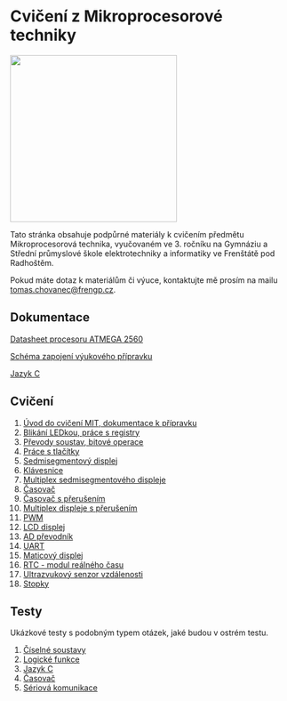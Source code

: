 # Cvičení z Mikroprocesorové techniky
<img src="https://github.com/user-attachments/assets/c95d9d14-21a3-4f19-96f6-1478ac2f1095" width="300"/>

Tato stránka obsahuje podpůrné materiály k cvičením předmětu Mikroprocesorová technika, vyučovaném ve 3. ročníku na Gymnáziu a Střední průmyslové škole elektrotechniky a informatiky ve Frenštátě pod Radhoštěm. 
  
Pokud máte dotaz k materiálům či výuce, kontaktujte mě prosím na mailu [tomas.chovanec@frengp.cz](mailto:tomas.chovanec@frengp.cz).

## Dokumentace

[Datasheet procesoru ATMEGA 2560](files/Atmel-AVR-2560_datasheet.pdf)

[Schéma zapojení výukového přípravku](files/Development_board_schematics.pdf)

[Jazyk C](00_Jazyk_C.md)


## Cvičení
1. [Úvod do cvičení MIT, dokumentace k přípravku](01_Uvod.md)
1. [Blikání LEDkou, práce s registry](02_Blikani_LED.md)
1. [Převody soustav, bitové operace](03_Bitove_operace.md)
1. [Práce s tlačítky](04_Tlacitka_podminky.md)
1. [Sedmisegmentový displej](05_Sedmisegmentovy_displej.md)
1. [Klávesnice](06_Klavesnice.md)
1. [Multiplex sedmisegmentového displeje](07_Multiplex_sedmisegmentoveho_displeje.md)
1. [Časovač](08_Timer.md)
1. [Časovač s přerušením](09_Timer_interrupt.md)
1. [Multiplex displeje s přerušením](10_Display_interrupt.md)
1. [PWM](11_PWM.md)
1. [LCD displej](12_LCD.md)
1. [AD převodník](13_ADC.md)
1. [UART](14_UART.md)
1. [Maticový displej](16_Maticovy_displej.md)
1. [RTC - modul reálného času](17_RTC.md)
1. [Ultrazvukový senzor vzdálenosti](18_Ultrasonic.md)
1. [Stopky](19_Stopky.md)


<!---
20. [Animovaný blinker](20_Blinker.md)
--->


## Testy
Ukázkové testy s podobným typem otázek, jaké budou v ostrém testu. 

1. [Číselné soustavy](files/Test_ciselne_soustavy_logicke_funkce.md)
2. [Logické funkce](files/Test_bitove_operace.md)
3. [Jazyk C](files/Test_jazyk_C.md)
4. [Časovač](files/Test_timer.md)
5. [Sériová komunikace](15_UART_2.md)
